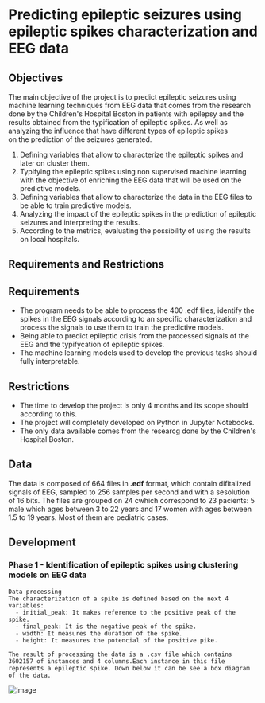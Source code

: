 # Predicting epileptic seizures using epileptic spikes characterization and EEG data 

## Objectives

The main objective of the project is to predict epileptic seizures using machine learning techniques from
EEG data that comes from the research done by the Children's Hospital Boston in
patients with epilepsy and the results obtained from the typification of epileptic spikes.
As well as analyzing the influence that have different types of epileptic spikes  
on the prediction of the seizures generated. 

  1. Defining variables that allow to characterize the epileptic spikes and later on cluster them.
  2. Typifying the epileptic spikes using non supervised machine learning with the objective of enriching the EEG data that will be used on the predictive models.
  3. Defining variables that allow to characterize the data in the EEG files to be able to train predictive models.
  4. Analyzing the impact of the epileptic spikes in the prediction of epileptic seizures and interpreting the results.
  5. According to the metrics, evaluating the possibility of using the results on local hospitals.
 
## Requirements and Restrictions 
## Requirements 
  - The program needs to be able to process the 400 .edf files, identify the  spikes in the EEG signals according to an specific characterization and  process the signals to use them to train the predictive models. 
  - Being able to predict epileptic crisis from the processed signals of the EEG and the typifycation of epileptic spikes.
  - The machine learning models used to develop the previous tasks should fully interpretable.
## Restrictions 
  - The time to develop the project is only 4 months and its scope should according to this.  
  - The project will completely developed on Python in Jupyter Notebooks.
  - The only data available comes from the researcg done by the Children's Hospital Boston.  

## Data 
The data is composed of 664 files in **.edf** format, which contain difitalized signals of EEG, sampled to 256 samples per second and with a sesolution of 16 bits.  The files are grouped on  24 cwhich correspond to 23 pacients: 5 male which ages between 3 to 22 years and 17 women with ages between  1.5 to 19 years. Most of them are pediatric cases.

## Development

  ### Phase 1 - Identification of epileptic spikes using clustering models on EEG data 
    Data processing 
    The characterization of a spike is defined based on the next 4 variables:
      - initial_peak: It makes reference to the positive peak of the spike. 
      - final_peak: It is the negative peak of the spike.
      - width: It measures the duration of the spike.
      - height: It measures the potencial of the positive pike. 
    
    The result of processing the data is a .csv file which contains 3602157 of instances and 4 columns.Each instance in this file represents a epileptic spike. Down below it can be see a box diagram of the data. 

![image](https://user-images.githubusercontent.com/47225250/124827785-71814700-df44-11eb-8d0b-2584086dd461.png)

    
    
    
    
      
      
    

